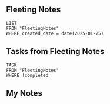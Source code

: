 
## Fleeting Notes
```dataview
LIST
FROM "FleetingNotes"
WHERE created_date = date(2025-01-25) 
```

## Tasks from Fleeting Notes
```dataview
TASK
FROM "FleetingNotes"
WHERE !completed
```

## My Notes
